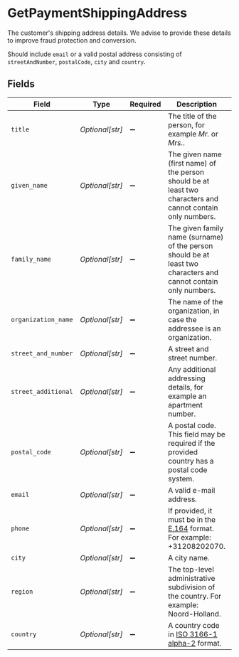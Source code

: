 # GetPaymentShippingAddress

The customer's shipping address details. We advise to provide these details to improve fraud protection and conversion.

Should include `email` or a valid postal address consisting of `streetAndNumber`, `postalCode`, `city` and `country`.


## Fields

| Field                                                                                                            | Type                                                                                                             | Required                                                                                                         | Description                                                                                                      | Example                                                                                                          |
| ---------------------------------------------------------------------------------------------------------------- | ---------------------------------------------------------------------------------------------------------------- | ---------------------------------------------------------------------------------------------------------------- | ---------------------------------------------------------------------------------------------------------------- | ---------------------------------------------------------------------------------------------------------------- |
| `title`                                                                                                          | *Optional[str]*                                                                                                  | :heavy_minus_sign:                                                                                               | The title of the person, for example *Mr.* or *Mrs.*.                                                            | Mr.                                                                                                              |
| `given_name`                                                                                                     | *Optional[str]*                                                                                                  | :heavy_minus_sign:                                                                                               | The given name (first name) of the person should be at least two characters and cannot contain only numbers.     | Piet                                                                                                             |
| `family_name`                                                                                                    | *Optional[str]*                                                                                                  | :heavy_minus_sign:                                                                                               | The given family name (surname) of the person should be at least two characters and cannot contain only numbers. | Mondriaan                                                                                                        |
| `organization_name`                                                                                              | *Optional[str]*                                                                                                  | :heavy_minus_sign:                                                                                               | The name of the organization, in case the addressee is an organization.                                          | Mollie B.V.                                                                                                      |
| `street_and_number`                                                                                              | *Optional[str]*                                                                                                  | :heavy_minus_sign:                                                                                               | A street and street number.                                                                                      | Keizersgracht 126                                                                                                |
| `street_additional`                                                                                              | *Optional[str]*                                                                                                  | :heavy_minus_sign:                                                                                               | Any additional addressing details, for example an apartment number.                                              |                                                                                                                  |
| `postal_code`                                                                                                    | *Optional[str]*                                                                                                  | :heavy_minus_sign:                                                                                               | A postal code. This field may be required if the provided country has a postal code system.                      | 1234AB                                                                                                           |
| `email`                                                                                                          | *Optional[str]*                                                                                                  | :heavy_minus_sign:                                                                                               | A valid e-mail address.                                                                                          | piet@example.org                                                                                                 |
| `phone`                                                                                                          | *Optional[str]*                                                                                                  | :heavy_minus_sign:                                                                                               | If provided, it must be in the [E.164](https://en.wikipedia.org/wiki/E.164) format. For example: +31208202070.   | 31208202070                                                                                                      |
| `city`                                                                                                           | *Optional[str]*                                                                                                  | :heavy_minus_sign:                                                                                               | A city name.                                                                                                     | Amsterdam                                                                                                        |
| `region`                                                                                                         | *Optional[str]*                                                                                                  | :heavy_minus_sign:                                                                                               | The top-level administrative subdivision of the country. For example: Noord-Holland.                             | Noord-Holland                                                                                                    |
| `country`                                                                                                        | *Optional[str]*                                                                                                  | :heavy_minus_sign:                                                                                               | A country code in [ISO 3166-1 alpha-2](https://en.wikipedia.org/wiki/ISO_3166-1_alpha-2) format.                 | NL                                                                                                               |
